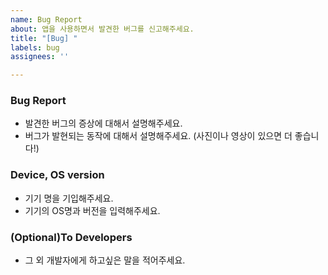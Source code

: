 ```yaml
---
name: Bug Report
about: 앱을 사용하면서 발견한 버그를 신고해주세요.
title: "[Bug] "
labels: bug
assignees: ''

---
```


### Bug Report
- 발견한 버그의 증상에 대해서 설명해주세요.
- 버그가 발현되는 동작에 대해서 설명해주세요. (사진이나 영상이 있으면 더 좋습니다!)


### Device, OS version
- 기기 명을 기입해주세요.
- 기기의 OS명과 버전을 입력해주세요.


### (Optional)To Developers
- 그 외 개발자에게 하고싶은 말을 적어주세요.
